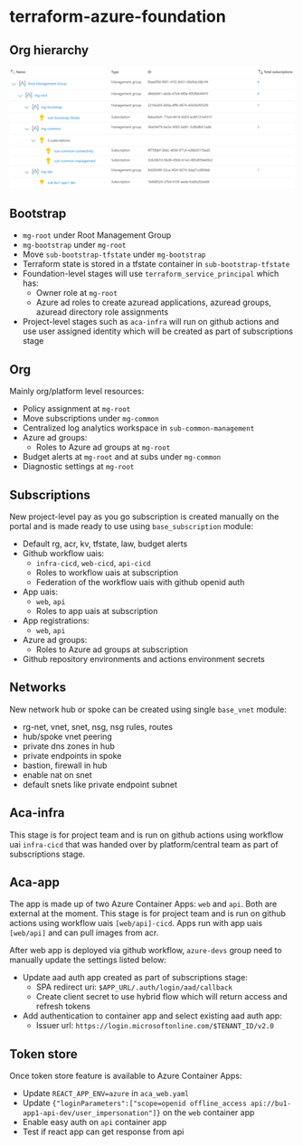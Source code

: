 # terraform-azure-foundation

## Org hierarchy

![Alt text](images/org_hierarchy.png)

## Bootstrap
- ```mg-root``` under Root Management Group
- ```mg-bootstrap``` under ```mg-root```
- Move ```sub-bootstrap-tfstate``` under ```mg-bootstrap```
- Terraform state is stored in a tfstate container in ```sub-bootstrap-tfstate```
- Foundation-level stages will use ```terraform_service_principal``` which has:
    - Owner role at ```mg-root```
    - Azure ad roles to create azuread applications, azuread groups, azuread directory role assignments
- Project-level stages such as ```aca-infra``` will run on github actions and use user assigned identity which will be created as part of subscriptions stage

## Org
Mainly org/platform level resources:
- Policy assignment at ```mg-root```
- Move subscriptions under ```mg-common```
- Centralized log analytics workspace in ```sub-common-management```
- Azure ad groups:
    - Roles to Azure ad groups at ```mg-root```
- Budget alerts at ```mg-root``` and at subs under ```mg-common```
- Diagnostic settings at ```mg-root```

## Subscriptions
New project-level pay as you go subscription is created manually on the portal and is made ready to use using ```base_subscription``` module:
- Default rg, acr, kv, tfstate, law, budget alerts
- Github workflow uais: 
    - ```infra-cicd```, ```web-cicd```, ```api-cicd```
    - Roles to workflow uais at subscription
    - Federation of the workflow uais with github openid auth
- App uais:
    - ```web```, ```api``` 
    - Roles to app uais at subscription 
- App registrations:
    - ```web```, ```api```
- Azure ad groups:
    - Roles to Azure ad groups at subscription
- Github repository environments and actions environment secrets

## Networks
New network hub or spoke can be created using single ```base_vnet``` module:
- rg-net, vnet, snet, nsg, nsg rules, routes
- hub/spoke vnet peering
- private dns zones in hub
- private endpoints in spoke 
- bastion, firewall in hub
- enable nat on snet
- default snets like private endpoint subnet

## Aca-infra
This stage is for project team and is run on github actions using workflow uai ```infra-cicd``` that was handed over by platform/central team as part of subscriptions stage.

## Aca-app
The app is made up of two Azure Container Apps: ```web``` and ```api```. Both are external at the moment. This stage is for project team and is run on github actions using workflow uais ```[web/api]-cicd```. Apps run with app uais ```[web/api]``` and can pull images from acr. 

After web app is deployed via github workflow, ```azure-devs``` group need to manually update the settings listed below:
- Update aad auth app created as part of subscriptions stage:
    - SPA redirect uri: ```$APP_URL/.auth/login/aad/callback```
    - Create client secret to use hybrid flow which will return access and refresh tokens
- Add authentication to container app and select existing aad auth app:
    - Issuer url: ```https://login.microsoftonline.com/$TENANT_ID/v2.0```

## Token store
Once token store feature is available to Azure Container Apps:
- Update ```REACT_APP_ENV=azure``` in ```aca_web.yaml```
- Update ```{"loginParameters":["scope=openid offline_access api://bu1-app1-api-dev/user_impersonation"]}``` on the ```web``` container app
- Enable easy auth on ```api``` container app
- Test if react app can get response from api